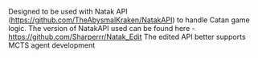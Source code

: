 Designed to be used with Natak API (https://github.com/TheAbysmalKraken/NatakAPI) to handle Catan game logic.
The version of NatakAPI used can be found here - https://github.com/Sharperrr/Natak_Edit
The edited API better supports MCTS agent development
